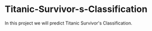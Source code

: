 # Titanic-Survivor-s-Classification
In this project we will predict Titanic Survivor's Classification.
